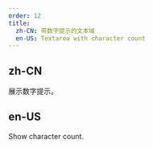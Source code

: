 ```yaml
---
order: 12
title:
  zh-CN: 带数字提示的文本域
  en-US: Textarea with character count
---
```


## zh-CN

展示数字提示。

## en-US

Show character count.
